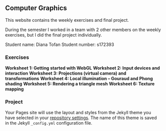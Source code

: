 ## Computer Graphics 

This website contains the weekly exercises and final project. 

During the semester I worked in a team with 2 other members on the weekly exercises, but I did the final project individually.

Student name: Diana Tofan
Student number: s172393

### Exercises

**Worksheet 1: Getting started with WebGL**
**Worksheet 2: Input devices and interaction**
**Worksheet 3: Projections (virtual camera) and transformations**
**Worksheet 4: Local illumination – Gouraud and Phong shading**
**Worksheet 5: Rendering a triangle mesh**
**Worksheet 6: Texture mapping**

### Project

Your Pages site will use the layout and styles from the Jekyll theme you have selected in your [repository settings](https://github.com/dianatofan/Computer-Graphics/settings). The name of this theme is saved in the Jekyll `_config.yml` configuration file.
